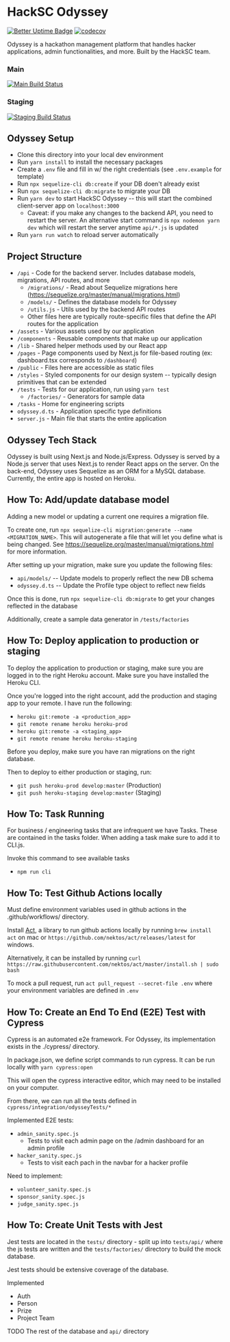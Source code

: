 # HackSC Odyssey

[![Better Uptime Badge](https://betteruptime.com/status-badges/v1/monitor/50yk.svg)](https://betteruptime.com/?utm_source=status_badge)
[![codecov](https://codecov.io/gh/HackSC/odyssey/branch/main/graph/badge.svg?token=JESBLPBF78)](https://codecov.io/gh/HackSC/odyssey)

Odyssey is a hackathon management platform that handles hacker applications, admin functionalities, and more. Built by the HackSC team.

### Main

[![Main Build Status](https://img.shields.io/endpoint.svg?url=https%3A%2F%2Factions-badge.atrox.dev%2Fhacksc%2Fodyssey%2Fbadge%3Fref%3Dmain%26token%3Ddac24b76fbb2151adf59b38f61b84a2d542db2f2&style=flat)](https://actions-badge.atrox.dev/hacksc/odyssey/goto?ref=main&token=dac24b76fbb2151adf59b38f61b84a2d542db2f2)

### Staging

[![Staging Build Status](https://img.shields.io/endpoint.svg?url=https%3A%2F%2Factions-badge.atrox.dev%2Fhacksc%2Fodyssey%2Fbadge%3Fref%3Dstaging%26token%3Ddac24b76fbb2151adf59b38f61b84a2d542db2f2&style=flat)](https://actions-badge.atrox.dev/hacksc/odyssey/goto?ref=staging&token=dac24b76fbb2151adf59b38f61b84a2d542db2f2)

## Odyssey Setup

- Clone this directory into your local dev environment
- Run `yarn install` to install the necessary packages
- Create a `.env` file and fill in w/ the right credentials (see `.env.example` for template)
- Run `npx sequelize-cli db:create` if your DB doen't already exist
- Run `npx sequelize-cli db:migrate` to migrate your DB
- Run `yarn dev` to start HackSC Odyssey -- this will start the combined client-server app on `localhost:3000`
  - Caveat: if you make any changes to the backend API, you need to restart the server. An alternative start command is `npx nodemon yarn dev` which will restart the server anytime `api/*.js` is updated
- Run `yarn run watch` to reload server automatically

## Project Structure

- `/api` - Code for the backend server. Includes database models, migrations, API routes, and more
  - `/migrations/` - Read about Sequelize migrations here (https://sequelize.org/master/manual/migrations.html)
  - `/models/` - Defines the database models for Odyssey
  - `/utils.js` - Utils used by the backend API routes
  - Other files here are typically route-specific files that define the API routes for the application
- `/assets` - Various assets used by our application
- `/components` - Reusable components that make up our application
- `/lib` - Shared helper methods used by our React app
- `/pages` - Page components used by Next.js for file-based routing (ex: dashboard.tsx corresponds to `/dashboard`)
- `/public` - Files here are accessible as static files
- `/styles` - Styled components for our design system -- typically design primitives that can be extended
- `/tests` - Tests for our application, run using `yarn test`
  - `/factories/` - Generators for sample data
- `/tasks` - Home for engineering scripts
- `odyssey.d.ts` - Application specific type definitions
- `server.js` - Main file that starts the entire application

## Odyssey Tech Stack

Odyssey is built using Next.js and Node.js/Express. Odyssey is served by a Node.js server that uses Next.js to render React apps on the server. On the back-end, Odyssey uses Sequelize as an ORM for a MySQL database. Currently, the entire app is hosted on Heroku.

## How To: Add/update database model

Adding a new model or updating a current one requires a migration file.

To create one, run `npx sequelize-cli migration:generate --name <MIGRATION_NAME>`. This will autogenerate a file that will let you define what is being changed. See https://sequelize.org/master/manual/migrations.html for more information.

After setting up your migration, make sure you update the following files:

- `api/models/` -- Update models to properly reflect the new DB schema
- `odyssey.d.ts` -- Update the Profile type object to reflect new fields

Once this is done, run `npx sequelize-cli db:migrate` to get your changes reflected in the database

Additionally, create a sample data generator in `/tests/factories`

## How To: Deploy application to production or staging

To deploy the application to production or staging, make sure you are logged in to the right Heroku account. Make sure you have installed the Heroku CLI.

Once you're logged into the right account, add the production and staging app to your remote. I have run the following:

- `heroku git:remote -a <production_app>`
- `git remote rename heroku heroku-prod`
- `heroku git:remote -a <staging_app>`
- `git remote rename heroku heroku-staging`

Before you deploy, make sure you have ran migrations on the right database.

Then to deploy to either production or staging, run:

- `git push heroku-prod develop:master` (Production)
- `git push heroku-staging develop:master` (Staging)

## How To: Task Running

For business / engineering tasks that are infrequent we have Tasks. These are contained in the tasks folder. When adding a task make sure to add it to CLI.js.

Invoke this command to see available tasks

- `npm run cli`

## How To: Test Github Actions locally

Must define environment variables used in github actions in the .github/workflows/ directory.

Install [Act](https://github.com/nektos/act), a library to run github actions locally by running `brew install act` on mac or `https://github.com/nektos/act/releases/latest` for windows.

Alternatively, it can be installed by running `curl https://raw.githubusercontent.com/nektos/act/master/install.sh | sudo bash`

To mock a pull request, run `act pull_request --secret-file .env` where your environment variables are defined in `.env`

## How To: Create an End To End (E2E) Test with Cypress

Cypress is an automated e2e framework. For Odyssey, its implementation exists in the ./cypress/ directory.

In package.json, we define script commands to run cypress. It can be run locally with `yarn cypress:open`

This will open the cypress interactive editor, which may need to be installed on your computer.

From there, we can run all the tests defined in `cypress/integration/odysseyTests/*`

Implemented E2E tests:

- `admin_sanity.spec.js`
  - Tests to visit each admin page on the /admin dashboard for an admin profile
- `hacker_sanity.spec.js`
  - Tests to visit each pach in the navbar for a hacker profile

Need to implement:

- `volunteer_sanity.spec.js`
- `sponsor_sanity.spec.js`
- `judge_sanity.spec.js`

## How To: Create Unit Tests with Jest

Jest tests are located in the `tests/` directory - split up into `tests/api/` where the js tests are written and the `tests/factories/` directory to build the mock database.

Jest tests should be extensive coverage of the database.

Implemented

- Auth
- Person
- Prize
- Project Team

TODO
The rest of the database and `api/` directory
